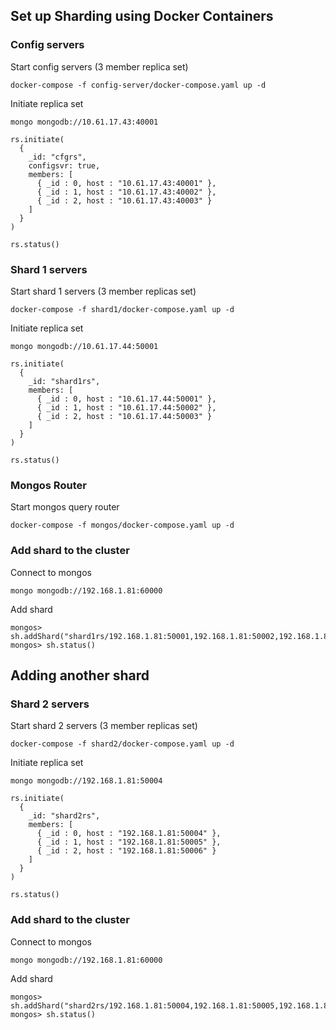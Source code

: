 ## Set up Sharding using Docker Containers

### Config servers
Start config servers (3 member replica set)
```
docker-compose -f config-server/docker-compose.yaml up -d
```
Initiate replica set
```
mongo mongodb://10.61.17.43:40001
```
```
rs.initiate(
  {
    _id: "cfgrs",
    configsvr: true,
    members: [
      { _id : 0, host : "10.61.17.43:40001" },
      { _id : 1, host : "10.61.17.43:40002" },
      { _id : 2, host : "10.61.17.43:40003" }
    ]
  }
)

rs.status()
```

### Shard 1 servers
Start shard 1 servers (3 member replicas set)
```
docker-compose -f shard1/docker-compose.yaml up -d
```
Initiate replica set
```
mongo mongodb://10.61.17.44:50001
```
```
rs.initiate(
  {
    _id: "shard1rs",
    members: [
      { _id : 0, host : "10.61.17.44:50001" },
      { _id : 1, host : "10.61.17.44:50002" },
      { _id : 2, host : "10.61.17.44:50003" }
    ]
  }
)

rs.status()
```

### Mongos Router
Start mongos query router
```
docker-compose -f mongos/docker-compose.yaml up -d
```

### Add shard to the cluster
Connect to mongos
```
mongo mongodb://192.168.1.81:60000
```
Add shard
```
mongos> sh.addShard("shard1rs/192.168.1.81:50001,192.168.1.81:50002,192.168.1.81:50003")
mongos> sh.status()
```
## Adding another shard
### Shard 2 servers
Start shard 2 servers (3 member replicas set)
```
docker-compose -f shard2/docker-compose.yaml up -d
```
Initiate replica set
```
mongo mongodb://192.168.1.81:50004
```
```
rs.initiate(
  {
    _id: "shard2rs",
    members: [
      { _id : 0, host : "192.168.1.81:50004" },
      { _id : 1, host : "192.168.1.81:50005" },
      { _id : 2, host : "192.168.1.81:50006" }
    ]
  }
)

rs.status()
```
### Add shard to the cluster
Connect to mongos
```
mongo mongodb://192.168.1.81:60000
```
Add shard
```
mongos> sh.addShard("shard2rs/192.168.1.81:50004,192.168.1.81:50005,192.168.1.81:50006")
mongos> sh.status()
```
